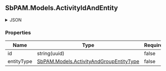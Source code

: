 
<h2 id="tocS_SbPAM.Models.ActivityIdAndEntity">SbPAM.Models.ActivityIdAndEntity</h2>

<a id="schemasbpam.models.activityidandentity"></a>
<a id="schema_SbPAM.Models.ActivityIdAndEntity"></a>
<a id="tocSsbpam.models.activityidandentity"></a>
<a id="tocssbpam.models.activityidandentity"></a>

<details><summary>JSON</summary>


```json
{
  "id": "497f6eca-6276-4993-bfeb-53cbbbba6f08",
  "entityType": "Activity"
}

```


</details>

### Properties

|Name|Type|Required|Restrictions|Description|
|---|---|---|---|---|
|id|string(uuid)|false|none|none|
|entityType|[SbPAM.Models.ActivityAndGroupEntityType](../Models/sbpam.models.activityandgroupentitytype.md)|false|none|none|


